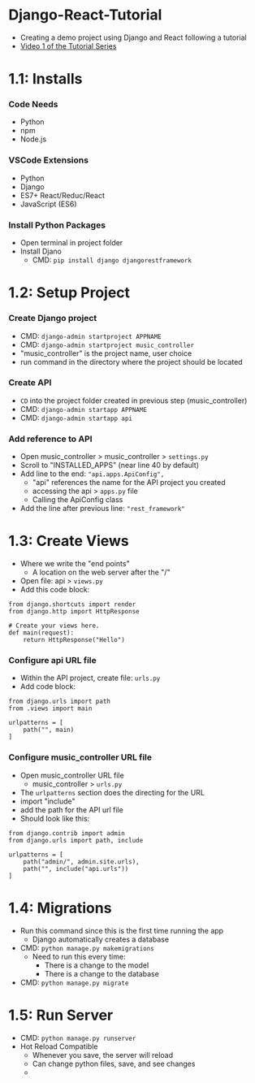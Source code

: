 # Django-React-Tutorial

- Creating a demo project using Django and React following a tutorial
- [Video 1 of the Tutorial Series](https://www.youtube.com/watch?v=JD-age0BPVo&list=PLzMcBGfZo4-kCLWnGmK0jUBmGLaJxvi4j)

# 1.1: Installs

### Code Needs

- Python
- npm
- Node.js

### VSCode Extensions

- Python
- Django
- ES7+ React/Reduc/React
- JavaScript (ES6)

### Install Python Packages

- Open terminal in project folder
- Install Djano
    - CMD: `pip install django djangorestframework`

# 1.2: Setup Project

### Create Django project

- CMD: `django-admin startproject APPNAME`
- CMD: `django-admin startproject music_controller`
- "music_controller" is the project name, user choice
- run command in the directory where the project should be located

### Create API

- `CD` into the project folder created in previous step (music_controller)
- CMD: `django-admin startapp APPNAME`
- CMD: `django-admin startapp api`

### Add reference to API

- Open music_controller > music_controller > `settings.py`
- Scroll to "INSTALLED_APPS" (near line 40 by default)
- Add line to the end: `"api.apps.ApiConfig",`
  - "api" references the name for the API project you created
  - accessing the api > `apps.py` file
  - Calling the ApiConfig class
- Add the line after previous line: `"rest_framework"`

# 1.3: Create Views

- Where we write the "end points"
  - A location on the web server after the "/"
- Open file: api > `views.py`
- Add this code block:
```
from django.shortcuts import render
from django.http import HttpResponse

# Create your views here.
def main(request):
    return HttpResponse("Hello")
```

### Configure api URL file

- Within the API project, create file: `urls.py`
- Add code block:
```
from django.urls import path
from .views import main

urlpatterns = [
    path("", main)
]
```

### Configure music_controller URL file

- Open music_controller URL file
  - music_controller > `urls.py`
- The `urlpatterns` section does the directing for the URL
- import "include"
- add the path for the API url file
- Should look like this:
```
from django.contrib import admin
from django.urls import path, include

urlpatterns = [
    path("admin/", admin.site.urls),
    path("", include("api.urls"))
]
```

# 1.4: Migrations

- Run this command since this is the first time running the app
  - Django automatically creates a database 
- CMD: `python manage.py makemigrations`
  - Need to run this every time:
    - There is a change to the model
    - There is a change to the database
- CMD: `python manage.py migrate`

# 1.5: Run Server

- CMD: `python manage.py runserver`
- Hot Reload Compatible 
  - Whenever you save, the server will reload
  - Can change python files, save, and see changes
  - 
